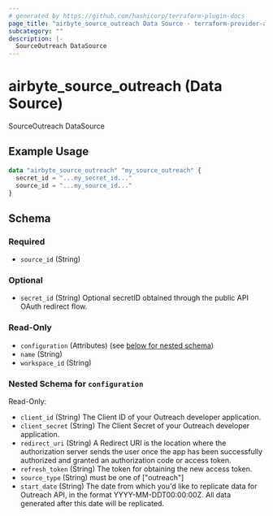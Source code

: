 ```yaml
---
# generated by https://github.com/hashicorp/terraform-plugin-docs
page_title: "airbyte_source_outreach Data Source - terraform-provider-airbyte"
subcategory: ""
description: |-
  SourceOutreach DataSource
---
```


# airbyte_source_outreach (Data Source)

SourceOutreach DataSource

## Example Usage

```terraform
data "airbyte_source_outreach" "my_source_outreach" {
  secret_id = "...my_secret_id..."
  source_id = "...my_source_id..."
}
```

<!-- schema generated by tfplugindocs -->
## Schema

### Required

- `source_id` (String)

### Optional

- `secret_id` (String) Optional secretID obtained through the public API OAuth redirect flow.

### Read-Only

- `configuration` (Attributes) (see [below for nested schema](#nestedatt--configuration))
- `name` (String)
- `workspace_id` (String)

<a id="nestedatt--configuration"></a>
### Nested Schema for `configuration`

Read-Only:

- `client_id` (String) The Client ID of your Outreach developer application.
- `client_secret` (String) The Client Secret of your Outreach developer application.
- `redirect_uri` (String) A Redirect URI is the location where the authorization server sends the user once the app has been successfully authorized and granted an authorization code or access token.
- `refresh_token` (String) The token for obtaining the new access token.
- `source_type` (String) must be one of ["outreach"]
- `start_date` (String) The date from which you'd like to replicate data for Outreach API, in the format YYYY-MM-DDT00:00:00Z. All data generated after this date will be replicated.


